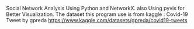 Social Network Analysis Using Python and NetworkX. also Using pyvis for Better Visualization. The dataset this program use is from kaggle : Covid-19 Tweet by gpreda https://www.kaggle.com/datasets/gpreda/covid19-tweets
